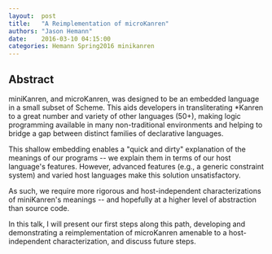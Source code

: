 ```yaml
--- 
layout:  post 
title:   "A Reimplementation of microKanren"
authors: "Jason Hemann"
date:    2016-03-10 04:15:00 
categories: Hemann Spring2016 minikanren
--- 
```


## Abstract

miniKanren, and microKanren, was designed to be an embedded language in a small
subset of Scheme. This aids developers in transliterating *Kanren to a great
number and variety of other languages (50+), making logic programming available
in many non-traditional environments and helping to bridge a gap between
distinct families of declarative languages.

This shallow embedding enables a "quick and dirty" explanation of the meanings
of our programs -- we explain them in terms of our host language's features.
However, advanced features (e.g., a generic constraint system) and varied host
languages make this solution unsatisfactory.

As such, we require more rigorous and host-independent characterizations of
miniKanren's meanings -- and hopefully at a higher level of abstraction than
source code.

In this talk, I will present our first steps along this path, developing and
demonstrating a reimplementation of microKanren amenable to a host-independent
characterization, and discuss future steps.

